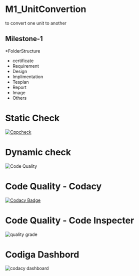 # M1_UnitConvertion
to convert one unit to another

 ## Milestone-1
 *FolderStructure
* certificate
* Requirement
* Design
* Implimentation
* Tesplan
* Report
* Image
* Others


# Static Check
[![Cppcheck](https://github.com/kashyapshah26/M1_UnitConvertion/actions/workflows/static-check.yml/badge.svg)](https://github.com/kashyapshah26/M1_UnitConvertion/actions/workflows/static-check.yml)

# Dynamic check
![Code Quality](https://api.codiga.io/project/30983/score/badge.svg)

# Code Quality - Codacy
[![Codacy Badge](https://app.codacy.com/project/badge/Grade/092d25c465bb4f25910ad059b44e35e7)](https://www.codacy.com/gh/kashyapshah26/M1_UnitConvertion/dashboard?utm_source=github.com&amp;utm_medium=referral&amp;utm_content=kashyapshah26/M1_UnitConvertion&amp;utm_campaign=Badge_Grade)

# Code Quality - Code Inspecter
![quality grade](https://api.codiga.io/project/30983/status/svg)

# Codiga Dashbord
![codacy dashboard](https://app.codiga.io/public/project/30983/M1_UnitConvertion/dashboard)
